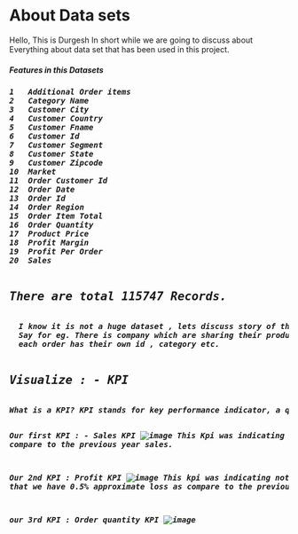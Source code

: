 <!DOCTYPE html>
<html>
<head>
</head>
<body>

<h1>About Data sets</h1>
<p>Hello, This is Durgesh In short while we are going to discuss about Everything about data set that has been used in this project.</p>
<h5>Features in this Datasets<h5>
<pre>
1	Additional Order items
2	Category Name
3	Customer City
4	Customer Country
5	Customer Fname
6	Customer Id
7	Customer Segment
8	Customer State
9	Customer Zipcode
10	Market
11	Order Customer Id
12	Order Date
13	Order Id
14	Order Region
15	Order Item Total
16	Order Quantity
17	Product Price
18	Profit Margin
19	Profit Per Order
20	Sales

<h2>There are total 115747 Records.</h2>
  I know it is not a huge dataset , lets discuss story of the dataset and visualization of each features ad outcomes.
  Say for eg. There is company which are sharing their product diffrent market in diffrent region of a country, and as they are delivering the order collect some customer information like , their state, pincode, region, country,etc
  each order has their own id , category etc.
  
 
<h2>Visualize : - KPI </h2>
What is a KPI? KPI stands for key performance indicator, a quantifiable measure of performance over time for a specific objective. KPIs provide targets for teams to shoot for, milestones to gauge progress, and insights that help people across the organization make better decisions.

Our first KPI : - Sales KPI
    ![image](https://user-images.githubusercontent.com/109127584/210971581-a1db7c19-1520-4701-8c1f-3cbb0b581fd9.png)
This Kpi was indicating that we have growth of 5% + as compare to the previous year sales.

Our 2nd KPI : Profit KPI
    ![image](https://user-images.githubusercontent.com/109127584/210971963-006df0dc-ab8a-4fa1-97a4-172f6f3981ab.png)
This kpi was indicating not happily , here we can see that we have 0.5% approximate loss as compare to the previous year.

our 3rd KPI  : Order quantity KPI
    ![image](https://user-images.githubusercontent.com/109127584/210972282-10753517-ec41-4cd4-a449-eaaed7e9475c.png)


  
</pre>

</body>
</html>
